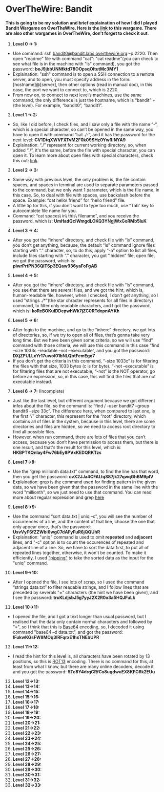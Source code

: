 # OverTheWire: Bandit
#### This is going to be my solution and brief explaination of how I did I played Bandit Wargame on OverTheWire. Here is the [link](https://overthewire.org/wargames/bandit/) to this wargame. There are also other wargames in OverTheWire, don't forget to check it out.

1. **Level 0 -> 1:**
- Use command: ssh bandit0@bandit.labs.overthewire.org –p 2220. Then open "readme" file with command "cat": "cat readme"(you can check to see what file is in the machine with "ls" command), you got the password: **boJ9jbbUNNfktd78OOpsqOltutMc3MY1**
- Explaination: "ssh" command is to open a SSH connection to a remote server, and to open, you must specify address in the form: [hostname]@[server], then other options (read in manual doc), in this case, the port we want to connect to, which is 2220.
- From now on, to connect to next level’s machines, use the same command, the only difference is just the hostname, which is “bandit” + (the level). For example, “bandit0”, “bandit1”.

2. **Level 1 -> 2:**
-	So, like I did before, I check files, and I saw only a file with the name “-“, which is a special character, so can’t be opened in the same way, you have to open it with command “cat ./-“, and it has the password for the next level: **CV1DtqXWVFXTvM2F0k09SHz0YwRINYA9**
-	Explaination: “./” represent for current working directory, so, when added “./”, it's the same,  before the file with special character, you can open it. To learn more about open files with special characters, check this out: [link](https://tldp.org/LDP/abs/html/special-chars.html).

3. **Level 2 -> 3:**
-	Same way with previous level, the only problem is, the file contain spaces, and spaces in terminal are used to separate parameters passed to the command, but we only want 1 parameter, which is the file name, in this case. So, to deal with file with spaces, use backslash before the space. Example: “cat hello\ friend” for “hello friend” file.
-	A little tip for this, if you don’t want to type too much, use “Tab” key to autocomplete file name for you.
-	Command: “cat spaces\ in\ this\ filename”, and you receive the password, which is: **UmHadQclWmgdLOKQ3YNgjWxGoRMb5luK**

4. **Level 3 -> 4:**
-	After you got the “inhere” directory, and check file with “ls” command, you don’t get anything, because, the default “ls” command ignore files starting with “.” character, so, to do this, apply “-a” option to list all files, include files starting with “.” character, you got “.hidden” file, open file, we got the password, which is: **pIwrPrtPN36QITSp3EQaw936yaFoFgAB**

5. **Level 4 -> 5:**
-	After you got the “inhere” directory, and check file with “ls” command, you see that there are several files, and we got the hint, which is, human-readable file, however, when I checked, I don't get anything, so I used "strings ./*"(the star chracter represents for all files in directory) command, to filter only readable characters, and I got the password, which is: **koReBOKuIDDepwhWk7jZC0RTdopnAYKh**

6. **Level 5 -> 6:**
-	After login to the machine, and go to the “inhere” directory, we got lots of directories, so, if we try to open all of files, that’s gonna take very long time. But we have been given some criteria, so we will use “find” command with those criteria, we will use this command in this case “find –size 1033c –readable –not –executable”, and you got the password: **DXjZPULLxYr17uwoI01bNLQbtFemEgo7**
-	If you don’t get the criteria in this command, “-size 1033c” is for filtering the files with that size, 1033 bytes (c is for byte). “-not –executable” is for filtering files that are not executable, “-not” is the NOT operator, go before an expression, so, in this case, this will find the files that are not executable instead. 

7. **Level 6 -> 7:** (Incomplete)
-	Just like the last level, but different argument because we got different infos about the file, so the command is: “find / -user bandit7 –group bandit6 –size 33c”. The difference here, when compared to last one, is the first “/” character, this represent for the “root” directory, which contains all of files in the system, because in this level, there are some directories and files are hidden, so we need to access root directory to find all possible files.
-	However, when run command, there are lots of files that you can’t access, because you don’t have permission to access them, but there is one result, and that's the result for this level, which is: **HKBPTKQnIay4Fw76bEy8PVxKEDQRKTzs**

8. **Level 7->8:**
-	Use the “grep millionth data.txt” command, to find the line has that word, then you get the password: **cvX2JJa4CFALtqS87jk27qwqGhBM9plV**
- Explaination: grep is the command used for finding pattern in the given data, so we have been given that the password in the same line with the word "millionth", so we just need to use that command. You can read more about regular expression and grep [here](https://www.geeksforgeeks.org/regular-expression-grep/)

9. **Level 8->9:**
-	Use the command “sort data.txt | uniq –c”, you will see the number of occurrences of a line, and the content of that line, choose the one that only appear once, that’s the password: **UsvVyFSfZZWbi6wgC7dAFyFuR6jQQUhR**
- Explaination: "uniq" command is used to omit **repeated** and **adjacent** lines, and "-c" option is to count the occurences of repeated and adjacent line of a line. So, we have to sort the data first, to put all of repeated lines together, otherwise, it won't be counted. To make it efficiently, I used ["pipping"](https://ryanstutorials.net/linuxtutorial/piping.php) to take the sorted data as the input for the "uniq" command.

10. **Level 9->10:**
-	After I opened the file, I see lots of scrap, so I used the command “strings data.txt” to filter readable strings, and I follow lines that are preceded by severals "=" characters (the hint we have been given), and I see the password: **truKLdjsbJ5g7yyJ2X2R0o3a5HQJFuLk**

11. **Level 10->11:**
- I opened the file, and I got a text longer than usual password, but I realised that the data only contain normal characters and followed by "=", so I think that this is [Base64](https://en.wikipedia.org/wiki/Base64) encoding, so, I decoded it using command "base64 –d data.txt", and got the password: **IFukwKGsFW8MOq3IRFqrxE1hxTNEbUPR**

12. **Level 11->12:**
- I read the hint for this level is, all characters have been rotated by 13 positions, so this is [ROT13](https://en.wikipedia.org/wiki/ROT13) encoding. There is no command for this, at least from what I know, but there are many online decoders, decode it and you got the password: **5Te8Y4drgCRfCx8ugdwuEX8KFC6k2EUu**

13. **Level 12->13:**
14. **Level 13->14:**
15. **Level 14->15:**
16. **Level 15->16:**
17. **Level 16->17:**
18. **Level 17->18:**
19. **Level 18->19:**
20. **Level 19->20:**
21. **Level 20->21:**
22. **Level 21->22:**
23. **Level 22->23:**
24. **Level 23->24:**
25. **Level 24->25:**
26. **Level 25->26:**
27. **Level 26->27:**
28. **Level 27->28:**
29. **Level 28->29:**
30. **Level 29->30:**
31. **Level 30->31:**
32. **Level 31->32:**
33. **Level 32->33:**

